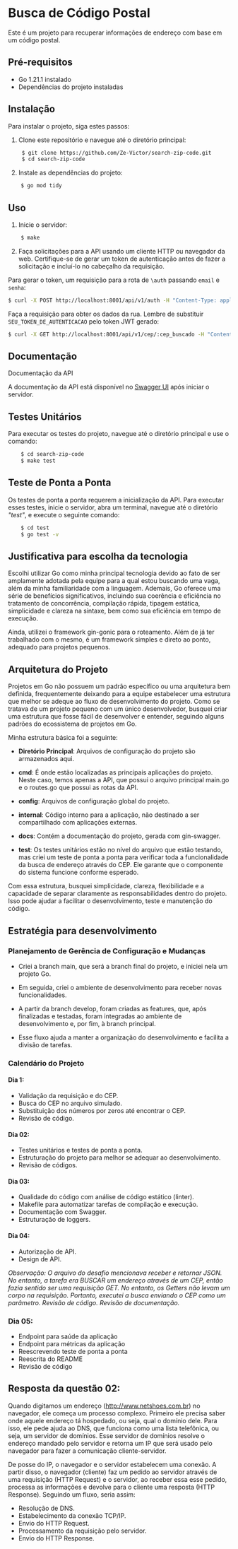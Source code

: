 # Busca de Código Postal

Este é um projeto para recuperar informações de endereço com base em um código postal.

## Pré-requisitos

- Go 1.21.1 instalado
- Dependências do projeto instaladas

## Instalação

Para instalar o projeto, siga estes passos:

1. Clone este repositório e navegue até o diretório principal:
   ```bash
    $ git clone https://github.com/Ze-Victor/search-zip-code.git
    $ cd search-zip-code
   ```

2. Instale as dependências do projeto:

```bash
    $ go mod tidy
```

## Uso

1. Inicie o servidor:
```bash
    $ make
```

2. Faça solicitações para a API usando um cliente HTTP ou navegador da web. Certifique-se de gerar um token de autenticação antes de fazer a solicitação e incluí-lo no cabeçalho da requisição.

Para gerar o token, um requisição para a rota de `\auth` passando `email` e `senha`:

```bash
$ curl -X POST http://localhost:8001/api/v1/auth -H "Content-Type: application/json" -d '{"email": "your_email@test.com", "password": "your_password"}'

```

Faça a requisição para obter os dados da rua. Lembre de substituir `SEU_TOKEN_DE_AUTENTICACAO` pelo token JWT gerado:

```bash
$ curl -X GET http://localhost:8001/api/v1/cep/:cep_buscado -H "Content-Type: application/json" -H "Authorization: SEU_TOKEN_DE_AUTENTICACAO"
```


## Documentação

Documentação da API

A documentação da API está disponível no [Swagger UI](http://localhost:8001/api/v1/swagger/index.html) após iniciar o servidor.

## Testes Unitários

Para executar os testes do projeto, navegue até o diretório principal e use o comando:

```bash
    $ cd search-zip-code
    $ make test
```
## Teste de Ponta a Ponta

Os testes de ponta a ponta requerem a inicialização da API. Para executar esses testes, inicie o servidor, abra um terminal, navegue até o diretório _"test"_, e execute o seguinte comando:

```bash
    $ cd test
    $ go test -v
```

## Justificativa para escolha da tecnologia

Escolhi utilizar Go como minha principal tecnologia devido ao fato de ser amplamente adotada pela equipe para a qual estou buscando uma vaga, além da minha familiaridade com a linguagem. Ademais, Go oferece uma série de benefícios significativos, incluindo sua coerência e eficiência no tratamento de concorrência, compilação rápida, tipagem estática, simplicidade e clareza na sintaxe, bem como sua eficiência em tempo de execução.

Ainda, utilizei o framework gin-gonic para o roteamento. Além de já ter trabalhado com o mesmo, é um framework simples e direto ao ponto, adequado para projetos pequenos.

## Arquitetura do Projeto

Projetos em Go não possuem um padrão específico ou uma arquitetura bem definida, frequentemente deixando para a equipe estabelecer uma estrutura que melhor se adeque ao fluxo de desenvolvimento do projeto. Como se tratava de um projeto pequeno com um único desenvolvedor, busquei criar uma estrutura que fosse fácil de desenvolver e entender, seguindo alguns padrões do ecossistema de projetos em Go. 

Minha estrutura básica foi a seguinte:

- **Diretório Principal**: Arquivos de configuração do projeto são armazenados aqui.

- **cmd**: É onde estão localizadas as principais aplicações do projeto. Neste caso, temos apenas a API, que possui o arquivo principal main.go e o routes.go que possui as rotas da API.

- **config**: Arquivos de configuração global do projeto.

- **internal**: Código interno para a aplicação, não destinado a ser compartilhado com aplicações externas. 

- **docs**: Contém a documentação do projeto, gerada com gin-swagger.

- **test**: Os testes unitários estão no nível do arquivo que estão testando, mas criei um teste de ponta a ponta para verificar toda a funcionalidade da busca de endereço através do CEP. Ele garante que o componente do sistema funcione conforme esperado.

Com essa estrutura, busquei simplicidade, clareza, flexibilidade e a capacidade de separar claramente as responsabilidades dentro do projeto. Isso pode ajudar a facilitar o desenvolvimento, teste e manutenção do código.

## Estratégia para desenvolvimento

### Planejamento de Gerência de Configuração e Mudanças

- Criei a branch main, que será a branch final do projeto, e iniciei nela um projeto Go.

- Em seguida, criei o ambiente de desenvolvimento para receber novas funcionalidades.

- A partir da branch develop, foram criadas as features, que, após finalizadas e testadas, foram integradas ao ambiente de desenvolvimento e, por fim, à branch principal.

- Esse fluxo ajuda a manter a organização do desenvolvimento e facilita a divisão de tarefas.

### Calendário do Projeto

#### Dia 1:
- Validação da requisição e do CEP.
- Busca do CEP no arquivo simulado.
- Substituição dos números por zeros até encontrar o CEP.
- Revisão de código.
#### Dia 02:
- Testes unitários e testes de ponta a ponta.
- Estruturação do projeto para melhor se adequar ao desenvolvimento.
- Revisão de códigos.
#### Dia 03:
- Qualidade do código com análise de código estático (linter).
- Makefile para automatizar tarefas de compilação e execução.
- Documentação com Swagger.
- Estruturação de loggers.
#### Dia 04: 
- Autorização de API.
- Design de API.


_Observação: O arquivo do desafio mencionava receber e retornar JSON. No entanto, a tarefa era BUSCAR um endereço através de um CEP, então fazia sentido ser uma requisição GET. No entanto, os Getters não levam um corpo na requisição. Portanto, executei a busca enviando o CEP como um parâmetro.
Revisão de código.
Revisão de documentação._

### Dia 05:

- Endpoint para saúde da aplicação
- Endpoint para métricas da aplicação
- Reescrevendo teste de ponta a ponta
- Reescrita do README
- Revisão de código

## Resposta da questão 02:

Quando digitamos um endereço (http://www.netshoes.com.br) no navegador, ele começa um processo complexo. Primeiro ele precisa saber onde aquele endereço tá hospedado, ou seja, qual o domínio dele. Para isso, ele pede ajuda ao DNS, que funciona como uma lista telefônica, ou seja, um servidor de domínios. Esse servidor de domínios resolve o endereço mandado pelo servidor e retorna  um IP que será usado pelo navegador para fazer a comunicação cliente-servidor.

De posse do IP, o navegador e o servidor estabelecem uma conexão. A partir disso, o navegador (cliente) faz um pedido ao servidor através de uma requisição (HTTP Request) e o servidor, ao receber essa esse pedido, processa as informações e devolve para o cliente uma resposta (HTTP Response). Seguindo um fluxo, seria assim:

- Resolução de DNS.
- Estabelecimento da conexão TCP/IP.
- Envio do HTTP Request.
- Processamento da requisição pelo servidor.
- Envio do HTTP Response.

